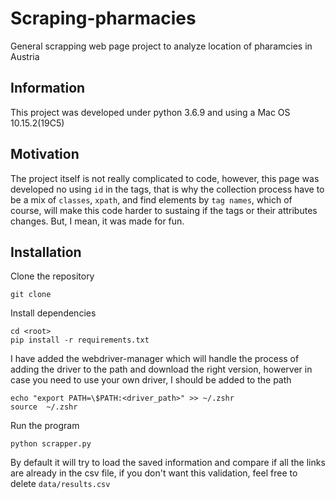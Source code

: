 # Scraping-pharmacies
General scrapping web page project to analyze location of pharamcies in Austria


## Information

This project was developed under python 3.6.9 and using a Mac OS 10.15.2(19C5)

##  Motivation

The project itself is not really complicated to code, however, this page was developed no using `id` in the tags, that is why the collection process have to be a mix of `classes`, `xpath`, and find elements by `tag names`, which of course, will make this code harder to sustaing if the tags or their attributes changes. But, I mean, it was made for fun.

## Installation

Clone the repository

```
git clone 
```

Install dependencies

```
cd <root>
pip install -r requirements.txt
```

I have added the webdriver-manager which will handle the process of adding the driver to the path and download the right version, howerver in case you need to use your own driver, I should be added to the path

```
echo "export PATH=\$PATH:<driver_path>" >> ~/.zshr
source  ~/.zshr
```

Run the program

```
python scrapper.py
```

By default it will try to load the saved information and compare if all the links are already in the csv file, if you don't want this validation, feel free to delete `data/results.csv`


